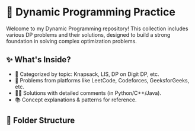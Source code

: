# 🧠 Dynamic Programming Practice

Welcome to my Dynamic Programming repository! This collection includes various DP problems and their solutions, designed to build a strong foundation in solving complex optimization problems.

## ✨ What's Inside?

- 📁 Categorized by topic: Knapsack, LIS, DP on  Digit DP, etc.
- 🧮 Problems from platforms like LeetCode, Codeforces, GeeksforGeeks, etc.
- 🧑‍💻 Solutions with detailed comments (in Python/C++/Java).
- 📚 Concept explanations & patterns for reference.

## 📂 Folder Structure

